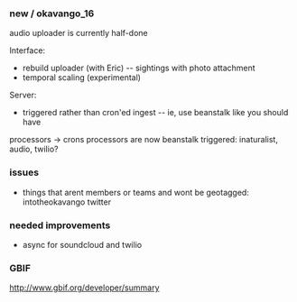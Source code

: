 ### new / okavango_16

audio uploader is currently half-done

Interface:
- rebuild uploader (with Eric) -- sightings with photo attachment
- temporal scaling (experimental)

Server:
- triggered rather than cron'ed ingest -- ie, use beanstalk like you should have

processors -> crons
processors are now beanstalk triggered: inaturalist, audio, twilio?



### issues
- things that arent members or teams and wont be geotagged:
    intotheokavango twitter


### needed improvements
- async for soundcloud and twilio


### GBIF
http://www.gbif.org/developer/summary